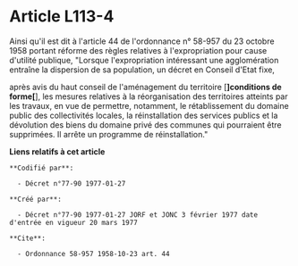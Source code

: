 # Article L113-4

Ainsi qu'il est dit à l'article 44 de l'ordonnance n° 58-957 du 23 octobre 1958 portant réforme des règles relatives à
l'expropriation pour cause d'utilité publique, "Lorsque l'expropriation intéressant une agglomération entraîne la dispersion
de sa population, un décret en Conseil d'Etat fixe,

après avis du haut conseil de l'aménagement du territoire [**]conditions de forme[**], les mesures relatives à la
réorganisation des territoires atteints par les travaux, en vue de permettre, notamment, le rétablissement du domaine public
des collectivités locales, la réinstallation des services publics et la dévolution des biens du domaine privé des communes
qui pourraient être supprimées. Il arrête un programme de réinstallation."

**Liens relatifs à cet article**

	**Codifié par**:

	  - Décret n°77-90 1977-01-27

	**Créé par**:

	  - Décret n°77-90 1977-01-27 JORF et JONC 3 février 1977 date d'entrée en vigueur 20 mars 1977

	**Cite**:

	  - Ordonnance 58-957 1958-10-23 art. 44
